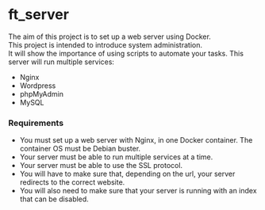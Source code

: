 # ft_server
The aim of this project is to set up a web server using Docker.  
This project is intended to introduce system administration.  
It will show the importance of using scripts to automate your tasks.
This server will run multiple services:
- Nginx
- Wordpress
- phpMyAdmin
- MySQL

### Requirements
- You must set up a web server with Nginx, in one Docker container. The container OS must be Debian buster.  
- Your server must be able to run multiple services at a time.  
- Your server must be able to use the SSL protocol.
- You will have to make sure that, depending on the url, your server redirects to the correct website.
- You will also need to make sure that your server is running with an index that can be disabled.
